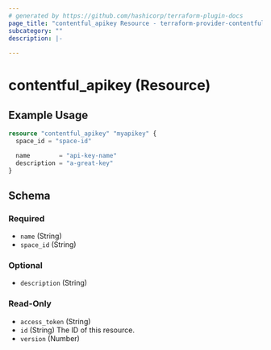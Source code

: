 ```yaml
---
# generated by https://github.com/hashicorp/terraform-plugin-docs
page_title: "contentful_apikey Resource - terraform-provider-contentful"
subcategory: ""
description: |-
  
---
```


# contentful_apikey (Resource)



## Example Usage

```terraform
resource "contentful_apikey" "myapikey" {
  space_id = "space-id"

  name        = "api-key-name"
  description = "a-great-key"
}
```

<!-- schema generated by tfplugindocs -->
## Schema

### Required

- `name` (String)
- `space_id` (String)

### Optional

- `description` (String)

### Read-Only

- `access_token` (String)
- `id` (String) The ID of this resource.
- `version` (Number)
